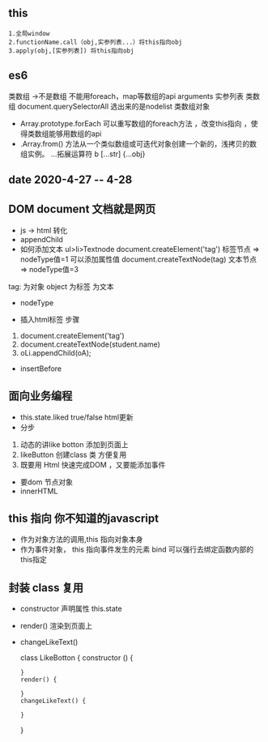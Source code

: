 
## this
    1.全局window
    2.functionName.call（obj,实参列表...）将this指向obj
    3.apply(obj,[实参列表]) 将this指向obj
## es6
 类数组 ->不是数组 不能用foreach，map等数组的api
 arguments 实参列表 类数组 
 document.querySelectorAll 选出来的是nodelist 类数组对象  
 - Array.prototype.forEach 可以重写数组的foreach方法 ，改变this指向 ，使得类数组能够用数组的api
 - .Array.from() 方法从一个类似数组或可迭代对象创建一个新的，浅拷贝的数组实例。
 ...拓展运算符 b
 [...str] {...obj}  
## date 2020-4-27  -- 4-28
## DOM document 文档就是网页
- js -> html 转化
- appendChild
- 如何添加文本
ul>li>Textnode
document.createElement('tag') 标签节点 => nodeType值=1 可以添加属性值 
document.createTextNode(tag) 文本节点  => nodeType值=3

tag: 为对象 object 为标签 为文本
- nodeType

- 插入html标签 步骤
1. document.createElement('tag') 
2. document.createTextNode(student.name) 
3. oLi.appendChild(oA);

- insertBefore
 
## 面向业务编程
- this.state.liked  true/false html更新
- 分步
1. 动态的讲like botton 添加到页面上
2. likeButton  创建class 类 方便复用
3. 既要用 Html 快速完成DOM ，又要能添加事件
  - 要dom 节点对象
  - innerHTML
## this 指向  你不知道的javascript
- 作为对象方法的调用,this 指向对象本身
- 作为事件对象， this 指向事件发生的元素
  bind 可以强行去绑定函数内部的this指定
   

## 封装 class 复用
- constructor 声明属性 this.state
- render() 渲染到页面上
- changeLikeText()

  class LikeBotton {
      constructor () {

      }
      render() {

      }
      changeLikeText() {

      }
  }
